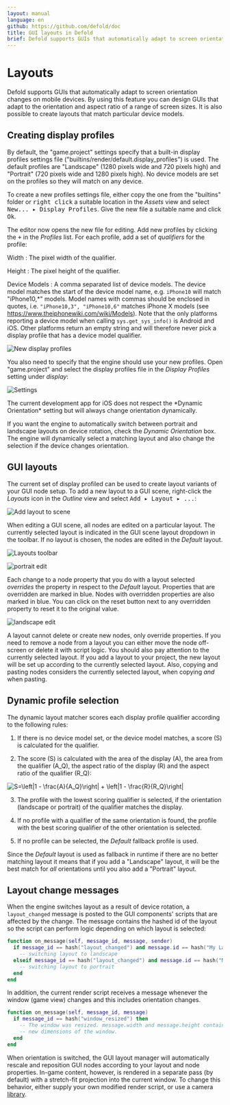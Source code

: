 ```yaml
---
layout: manual
language: en
github: https://github.com/defold/doc
title: GUI layouts in Defold
brief: Defold supports GUIs that automatically adapt to screen orientation changes on mobile devices. This document explains how the feature works.
---
```


# Layouts

Defold supports GUIs that automatically adapt to screen orientation changes on mobile devices. By using this feature you can design GUIs that adapt to the orientation and aspect ratio of a range of screen sizes. It is also possible to create layouts that match particular device models.

## Creating display profiles

By default, the "game.project" settings specify that a built-in display profiles settings file ("builtins/render/default.display_profiles") is used. The default profiles are "Landscape" (1280 pixels wide and 720 pixels high) and "Portrait" (720 pixels wide and 1280 pixels high). No device models are set on the profiles so they will match on any device.

To create a new profiles settings file, either copy the one from the "builtins" folder or <kbd>right click</kbd> a suitable location in the *Assets* view and select <kbd>New... ▸ Display Profiles</kbd>. Give the new file a suitable name and click <kbd>Ok</kbd>.

The editor now opens the new file for editing. Add new profiles by clicking the <kbd>+</kbd> in the *Profiles* list. For each profile, add a set of *qualifiers* for the profile:

Width
: The pixel width of the qualifier.

Height
: The pixel height of the qualifier.

Device Models
: A comma separated list of device models. The device model matches the start of the device model name, e.g. `iPhone10` will match "iPhone10,\*" models. Model names with commas should be enclosed in quotes, i.e. `"iPhone10,3", "iPhone10,6"` matches iPhone X models (see https://www.theiphonewiki.com/wiki/Models). Note that the only platforms reporting a device model when calling `sys.get_sys_info()` is Android and iOS. Other platforms return an empty string and will therefore never pick a display profile that has a device model qualifier.

![New display profiles](../images/gui-layouts/new_profiles.png)

You also need to specify that the engine should use your new profiles. Open "game.project" and select the display profiles file in the *Display Profiles* setting under *display*:

![Settings](../images/gui-layouts/settings.png)

<div class='sidenote' markdown='1'>
The current development app for iOS does not respect the *Dynamic Orientation* setting but will always change orientation dynamically.
</div>

If you want the engine to automatically switch between portrait and landscape layouts on device rotation, check the *Dynamic Orientation* box. The engine will dynamically select a matching layout and also change the selection if the device changes orientation.

## GUI layouts

The current set of display profiled can be used to create layout variants of your GUI node setup. To add a new layout to a GUI scene, right-click the *Layouts* icon in the *Outline* view and select <kbd>Add ▸ Layout ▸ ...</kbd>:

![Add layout to scene](../images/gui-layouts/add_layout.png)

When editing a GUI scene, all nodes are edited on a particular layout. The currently selected layout is indicated in the GUI scene layout dropdown in the toolbar. If no layout is chosen, the nodes are edited in the *Default* layout.

![Layouts toolbar](../images/gui-layouts/toolbar.png)

![portrait edit](../images/gui-layouts/portrait.png)

Each change to a node property that you do with a layout selected _overrides_ the property in respect to the *Default* layout. Properties that are overridden are marked in blue. Nodes with overridden properties are also marked in blue. You can click on the reset button next to any overridden property to reset it to the original value.

![landscape edit](../images/gui-layouts/landscape.png)

A layout cannot delete or create new nodes, only override properties. If you need to remove a node from a layout you can either move the node off-screen or delete it with script logic. You should also pay attention to the currently selected layout. If you add a layout to your project, the new layout will be set up according to the currently selected layout. Also, copying and pasting nodes considers the currently selected layout, when copying *and* when pasting.

## Dynamic profile selection

The dynamic layout matcher scores each display profile qualifier according to the following rules:

1. If there is no device model set, or the device model matches, a score (S) is calculated for the qualifier.

2. The score (S) is calculated with the area of the display (A), the area from the qualifier (A_Q), the aspect ratio of the display (R) and the aspect ratio of the qualifier (R_Q):

<img src="https://latex.codecogs.com/svg.latex?\inline&space;S=\left|1&space;-&space;\frac{A}{A_Q}\right|&space;&plus;&space;\left|1&space;-&space;\frac{R}{R_Q}\right|" title="S=\left|1 - \frac{A}{A_Q}\right| + \left|1 - \frac{R}{R_Q}\right|" />

3. The profile with the lowest scoring qualifier is selected, if the orientation (landscape or portrait) of the qualifier matches the display.

4. If no profile with a qualifier of the same orientation is found, the profile with the best scoring qualifier of the other orientation is selected.

5. If no profile can be selected, the *Default* fallback profile is used.

Since the *Default* layout is used as fallback in runtime if there are no better matching layout it means that if you add a "Landscape" layout, it will be the best match for *all* orientations until you also add a "Portrait" layout.

## Layout change messages

When the engine switches layout as a result of device rotation, a `layout_changed` message is posted to the GUI components' scripts that are affected by the change. The message contains the hashed id of the layout so the script can perform logic depending on which layout is selected:

```lua
function on_message(self, message_id, message, sender)
  if message_id == hash("layout_changed") and message.id == hash("My Landscape") then
    -- switching layout to landscape
  elseif message_id == hash("layout_changed") and message.id == hash("My Portrait") then
    -- switching layout to portrait
  end
end
```

In addition, the current render script receives a message whenever the window (game view) changes and this includes orientation changes.

```lua
function on_message(self, message_id, message)
  if message_id == hash("window_resized") then
    -- The window was resized. message.width and message.height contain the
    -- new dimensions of the window.
  end
end
```

When orientation is switched, the GUI layout manager will automatically rescale and reposition GUI nodes according to your layout and node properties. In-game content, however, is rendered in a separate pass (by default) with a stretch-fit projection into the current window. To change this behavior, either supply your own modified render script, or use a camera [library](/assets/).
